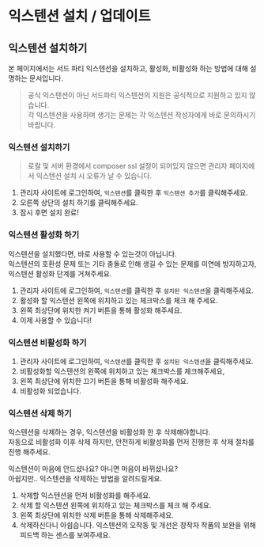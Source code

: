 # 익스텐션 설치 / 업데이트

## 익스텐션 설치하기

본 페이지에서는 서드 파티 익스텐션을 설치하고, 활성화, 비활성화 하는 방법에 대해 설명하는 문서입니다.


> 공식 익스텐션이 아닌 서드파티 익스텐션의 지원은 공식적으로 지원하고 있지 않습니다.  
각 익스텐션을 사용하며 생기는 문제는 각 익스텐션 작성자에게 바로 문의하시기 바랍니다.

### 익스텐션 설치하기

>로컬 및 서버 환경에서 composer ssl 설정이 되어있지 않으면 관리자 페이지에서 익스텐션 설치 시 오류가 날 수 있습니다.

1. 관리자 사이트에 로그인하여, `익스텐션`를 클릭한 후 `익스텐션 추가`를 클릭해주세요.
2. 오른쪽 상단의 설치 하기를 클릭해주세요.
3. 잠시 후면 설치 완료!

### 익스텐션 활성화 하기

익스텐션을 설치했다면, 바로 사용할 수 있는것이 아닙니다.  
익스텐션의 호환성 문제 또는 기타 충돌로 인해 생길 수 있는 문제를 미연에 방지하고자, 익스텐션 활성화 단계를 거쳐주세요.

1. 관리자 사이트에 로그인하여, `익스텐션`를 클릭한 후 `설치된 익스텐션`을 클릭해주세요.
2. 활성화 할 익스텐션 왼쪽에 위치하고 있는 체크박스를 체크 해 주세요.
3. 왼쪽 최상단에 위치한 켜기 버튼을 통해 활성화 해주세요.
4. 이제 사용할 수 있습니다!

### 익스텐션 비활성화 하기

1. 관리자 사이트에 로그인하여, `익스텐션`를 클릭한 후 `설치된 익스텐션`을 클릭해주세요.
2. 비활성화할 익스텐션의 왼쪽에 위치하고 있는 체크박스를 체크해주세요,
3. 왼쪽 최상단에 위치한 끄기 버튼을 통해 비활성화 해주세요.
4. 비활성화 되었습니다.

### 익스텐션 삭제 하기

>
익스텐션을 삭제하는 경우, 익스텐션을 비활성화 한 후 삭제해야합니다.  
자동으로 비활성화 이후 삭제 하지만, 안전하게 비활성화를 먼저 진행한 후 삭제 절차를 진행 해주세요.

익스텐션이 마음에 안드셨나요? 아니면 마음이 바뀌셨나요?  
아쉽지만.. 익스텐션을 삭제하는 방법을 알려드릴게요.

1. 삭제할 익스텐션을 먼저 비활성화를 해주세요.
2. 삭제 할 익스텐션 왼쪽에 위치하고 있는 체크박스를 체크 해 주세요.
3. 왼쪽 최상단에 위치한 삭제 버튼을 통해 삭제해주세요.
4. 삭제하신다니 아쉽습니다. 익스텐션의 오작동 및 개선은 창작자 작품의 보완을 위해 피드백 하는 센스를 보여주세요.
